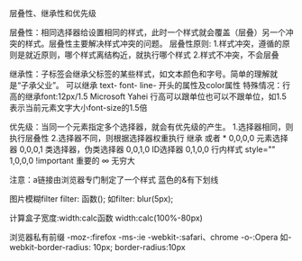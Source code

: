 层叠性、继承性和优先级

层叠性：相同选择器给设置相同的样式，此时一个样式就会覆盖（层叠）另一个冲突的样式。层叠性主要解决样式冲突的问题。
层叠性原则:
1.样式冲突，遵循的原则是就近原则，哪个样式离结构近，就执行哪个样式
2.样式不冲突，不会层叠

继承性：子标签会继承父标签的某些样式，如文本颜色和字号。简单的理解就是“子承父业”。
可以继承 text- font- line- 开头的属性及color属性
特殊情况：行高的继承font:12px/1.5 Microsoft Yahei 行高可以跟单位也可以不跟单位，如1.5表示当前元素文字大小font-size的1.5倍

优先级：当同一个元素指定多个选择器，就会有优先级的产生。
1.选择器相同，则执行层叠性
2.选择器不同，则根据选择器权重执行
    继承 或者 *         0,0,0,0
    元素选择器          0,0,0,1
    类选择器，伪类选择器 0,0,1,0
    ID选择器            0,1,0,0
    行内样式 style=""   1,0,0,0
    !important 重要的   ∞ 无穷大

注意：a链接由浏览器专门制定了一个样式 蓝色的&有下划线

图片模糊filter
filter: 函数(); 如filter: blur(5px);

计算盒子宽度:width:calc函数
width:calc(100%-80px)

浏览器私有前缀 -moz-:firefox -ms-:ie -webkit-:safari、chrome -o-:Opera
如-webkit-border-radius: 10px; border-radius:10px